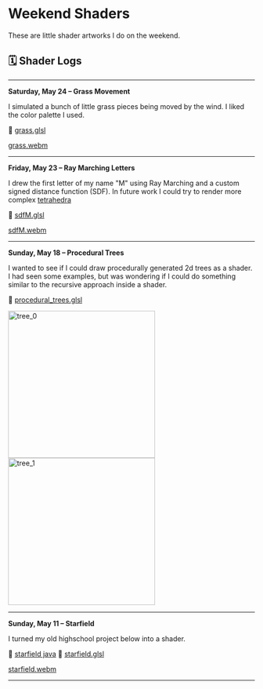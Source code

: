 # Weekend Shaders

These are little shader artworks I do on the weekend.

## 🗓️ Shader Logs

---

**Saturday, May 24 – Grass Movement**

I simulated a bunch of little grass pieces being moved by the wind. I liked the color palette I used.

🔗 [grass.glsl](https://github.com/MatthewAndreTaylor/WeekendShaders/blob/main/grass.glsl)

[grass.webm](https://github.com/user-attachments/assets/e80cddb7-beaa-44fe-9606-65029823abd4)

---

**Friday, May 23 – Ray Marching Letters**

I drew the first letter of my name "M" using Ray Marching and a custom signed distance function (SDF).
In future work I could try to render more complex [tetrahedra](https://developer.nvidia.com/gpugems/gpugems3/part-v-physics-simulation/chapter-34-signed-distance-fields-using-single-pass-gpu)

🔗 [sdfM.glsl](https://github.com/MatthewAndreTaylor/WeekendShaders/blob/main/sdfM.glsl)

[sdfM.webm](https://github.com/user-attachments/assets/fe235c37-2d4c-49d2-aad9-91260261ccad)

---

**Sunday, May 18 – Procedural Trees**

I wanted to see if I could draw procedurally generated 2d trees as a shader. I had seen some examples, but was wondering if I could do something similar to the recursive approach inside a shader.

🔗 [procedural_trees.glsl](https://github.com/MatthewAndreTaylor/WeekendShaders/blob/main/procedural_trees.glsl)

<img src="https://github.com/user-attachments/assets/f71c893b-c24c-4b42-9c79-8d5250f6a7c8" alt="tree_0" width="300" />  
<img src="https://github.com/user-attachments/assets/e5bd821f-e9cd-4f0f-8d82-98b79512092c" alt="tree_1" width="300" />

---

**Sunday, May 11 – Starfield**

I turned my old highschool project below into a shader.

🔗 [starfield java](https://github.com/MatthewAndreTaylor/Java-Resources/tree/main/StarFeild/src/starfeild)
🔗 [starfield.glsl](https://github.com/MatthewAndreTaylor/WeekendShaders/blob/main/starfield.glsl)

[starfield.webm](https://github.com/user-attachments/assets/baef4be8-d1e7-4032-bf8b-70ef3d1dccdf)

---
